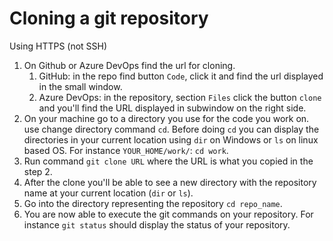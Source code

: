 # Cloning a git repository

Using HTTPS (not SSH)
1. On Github or Azure DevOps find the url for cloning.
   1. GitHub: in the repo find button `Code`, click it and find the url displayed in the small window.
   2. Azure DevOps: in the repository, section `Files` click the button `clone` and you'll find the URL displayed in subwindow on the right side.
2. On your machine go to a directory you use for the code you work on. use change directory command `cd`. Before doing `cd` you can display the directories in your current location using `dir` on Windows or `ls` on linux based OS. For instance `YOUR_HOME/work/`: `cd work`.
3. Run command `git clone URL` where the URL is what you copied in the step 2.
4. After the clone you'll be able to see a new directory with the repository name at your current location (`dir` or `ls`).
5. Go into the directory representing the repository `cd repo_name`.
6. You are now able to execute the git commands on your repository. For instance `git status` should display the status of your repository.